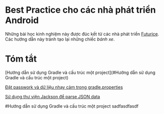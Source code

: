 # Best Practice cho các nhà phát triển Android
Những bài học kinh nghiệm này được đúc kết từ các nhà phát triển [Futurice](http://futurice.com/). Các hướng dẫn này tránh tạo lại những chiếc *bánh xe*. 
# Tóm tắt
[Hướng dẫn sử dụng Gradle và cấu trúc một project](#Hướng dẫn sử dụng Gradle và cấu trúc một project)

[Đặt passwork và dữ liệu nhạy cảm trong gradle.properties]()

[Sử dụng thư viện Jackson để parse JSON data ]()

#Hướng dẫn sử dụng Gradle và cấu trúc một project
sadfasdfasdf
